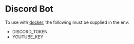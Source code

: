 # Discord Bot

To use with [docker](https://www.docker.com/), the following must be supplied in the env:

-   DISCORD_TOKEN
-   YOUTUBE_KEY
